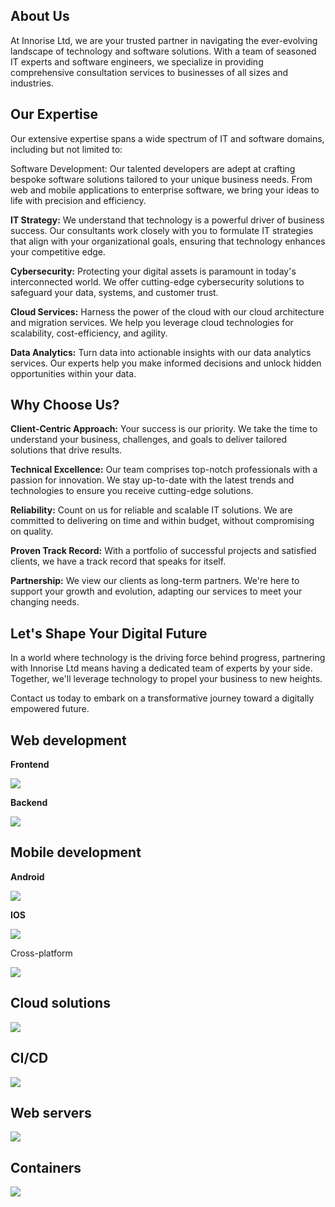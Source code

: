 <h2>About Us</h2>

At Innorise Ltd, we are your trusted partner in navigating the ever-evolving landscape of technology and software solutions. With a team of seasoned IT experts and software engineers, we specialize in providing comprehensive consultation services to businesses of all sizes and industries.

<h2>Our Expertise</h2>

Our extensive expertise spans a wide spectrum of IT and software domains, including but not limited to:

<b></b>Software Development:</b> Our talented developers are adept at crafting bespoke software solutions tailored to your unique business needs. From web and mobile applications to enterprise software, we bring your ideas to life with precision and efficiency.

<b>IT Strategy:</b> We understand that technology is a powerful driver of business success. Our consultants work closely with you to formulate IT strategies that align with your organizational goals, ensuring that technology enhances your competitive edge.

<b>Cybersecurity:</b> Protecting your digital assets is paramount in today's interconnected world. We offer cutting-edge cybersecurity solutions to safeguard your data, systems, and customer trust.

<b>Cloud Services:</b> Harness the power of the cloud with our cloud architecture and migration services. We help you leverage cloud technologies for scalability, cost-efficiency, and agility.

<b>Data Analytics:</b> Turn data into actionable insights with our data analytics services. Our experts help you make informed decisions and unlock hidden opportunities within your data.

<h2>Why Choose Us?</h2>

<b>Client-Centric Approach:</b> Your success is our priority. We take the time to understand your business, challenges, and goals to deliver tailored solutions that drive results.

<b>Technical Excellence:</b> Our team comprises top-notch professionals with a passion for innovation. We stay up-to-date with the latest trends and technologies to ensure you receive cutting-edge solutions.

<b>Reliability:</b> Count on us for reliable and scalable IT solutions. We are committed to delivering on time and within budget, without compromising on quality.

<b>Proven Track Record:</b> With a portfolio of successful projects and satisfied clients, we have a track record that speaks for itself.

<b>Partnership:</b> We view our clients as long-term partners. We're here to support your growth and evolution, adapting our services to meet your changing needs.

<h2>Let's Shape Your Digital Future</h2>

In a world where technology is the driving force behind progress, partnering with Innorise Ltd means having a dedicated team of experts by your side. Together, we'll leverage technology to propel your business to new heights.

Contact us today to embark on a transformative journey toward a digitally empowered future.
<h2>Web development</h2>
<b>Frontend</b>
<p>
  <a href="https://skillicons.dev">
    <img src="https://skillicons.dev/icons?i=astro,react,nextjs" />
  </a>
</p>
<b>Backend</b>
<p>
  <a href="https://skillicons.dev">
    <img src="https://skillicons.dev/icons?i=nodejs,bun,nestjs,typescript,express,mongodb,postgres,redis" />
  </a>
</p>

<h2>Mobile development</h2>
<b>Android</b>
<p>
  <a href="https://skillicons.dev">
    <img src="https://skillicons.dev/icons?i=kotlin,java" />
  </a>
</p>
<b>IOS</b>
<p>
  <a href="https://skillicons.dev">
    <img src="https://skillicons.dev/icons?i=swift" />
  </a>
</p>
Cross-platform
<p>
  <a href="https://skillicons.dev">
    <img src="https://skillicons.dev/icons?i=flutter" />
  </a>
</p>
<h2>Cloud solutions</h2>
<p>
  <a href="https://skillicons.dev">
    <img src="https://skillicons.dev/icons?i=aws,gcp,heroku" />
  </a>
</p>
<h2>CI/CD</h2>
<p>
  <a href="https://skillicons.dev">
    <img src="https://skillicons.dev/icons?i=jenkins" />
  </a>
</p>

<h2>Web servers</h2>
<p>
  <a href="https://skillicons.dev">
    <img src="https://skillicons.dev/icons?i=nginx" />
  </a>
</p>
<h2>Containers</h2>
<p>
  <a href="https://skillicons.dev">
    <img src="https://skillicons.dev/icons?i=docker" />
  </a>
</p>
